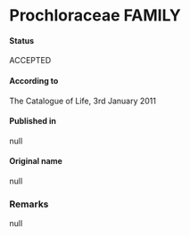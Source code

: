 # Prochloraceae FAMILY

#### Status
ACCEPTED

#### According to
The Catalogue of Life, 3rd January 2011

#### Published in
null

#### Original name
null

### Remarks
null